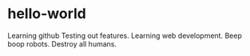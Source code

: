 # hello-world
Learning github
Testing out features. Learning web development. Beep boop robots. Destroy all humans. 
